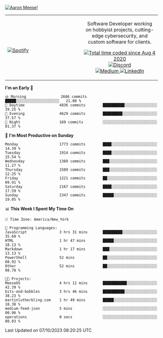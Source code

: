 [![Aaron Meese!](https://user-images.githubusercontent.com/17814535/88975338-a2aabf00-d27f-11ea-963f-8a19608716b4.png)](https://github.com/ajmeese7/readme-ascii "README ASCII")

<!-- Modified from project here: https://github.com/novatorem/novatorem -->
<table width="100%">
  <tr>
  <td width="50%">

&nbsp; <br> [![Spotify](https://ajmeese7.vercel.app/api/spotify)](https://open.spotify.com/user/ajmeese)

  </td>
  <td width="50%">
    <p align="center">
    Software Developer working on hobbyist projects, cutting-edge cybersecurity, and custom software for clients.
    </p>
    <p align="center">
      <a href="https://wakatime.com/@f726891d-3b02-46cd-9b60-e8c59f9e2b14">
        <img src="https://wakatime.com/badge/user/f726891d-3b02-46cd-9b60-e8c59f9e2b14.svg" alt="Total time coded since Aug 4 2020" title="WakaTime" />
      </a>
      <a href="http://link.aaronmeese.com/discord">
        <img src="https://img.shields.io/badge/discord-ajmeese7%234835-369?style=flat-square&logo=discord&logoColor=white&color=purple" alt="Discord" title="Discord">
      </a>
      <br />
      <a href="https://link.aaronmeese.com/medium">
        <img src="https://img.shields.io/badge/medium-ajmeese7-1DB954?style=flat-square&logo=medium&logoColor=white" alt="Medium" title="Medium">
      </a>
      <a href="https://link.aaronmeese.com/linkedin">
        <img src="https://img.shields.io/badge/linkedIn-aaronmeese-1DB954?style=flat-square&logo=linkedin&logoColor=white&color=blue" alt="LinkedIn" title="LinkedIn">
      </a>
    </p>
  </td>

</table>

[//]: <> (The `&nbsp;` is to have Aphelion take up more space)

<!--START_SECTION:waka-->
**I'm an Early 🐤** 

```text
🌞 Morning                2686 commits        █████░░░░░░░░░░░░░░░░░░░░   21.80 % 
🌆 Daytime                4836 commits        ██████████░░░░░░░░░░░░░░░   39.25 % 
🌃 Evening                4629 commits        █████████░░░░░░░░░░░░░░░░   37.57 % 
🌙 Night                  169 commits         ░░░░░░░░░░░░░░░░░░░░░░░░░   01.37 % 
```
📅 **I'm Most Productive on Sunday** 

```text
Monday                   1773 commits        ████░░░░░░░░░░░░░░░░░░░░░   14.39 % 
Tuesday                  1914 commits        ████░░░░░░░░░░░░░░░░░░░░░   15.54 % 
Wednesday                1389 commits        ███░░░░░░░░░░░░░░░░░░░░░░   11.27 % 
Thursday                 1509 commits        ███░░░░░░░░░░░░░░░░░░░░░░   12.25 % 
Friday                   1221 commits        ██░░░░░░░░░░░░░░░░░░░░░░░   09.91 % 
Saturday                 2167 commits        ████░░░░░░░░░░░░░░░░░░░░░   17.59 % 
Sunday                   2347 commits        █████░░░░░░░░░░░░░░░░░░░░   19.05 % 
```


📊 **This Week I Spent My Time On** 

```text
🕑︎ Time Zone: America/New_York

💬 Programming Languages: 
JavaScript               3 hrs 31 mins       █████████░░░░░░░░░░░░░░░░   35.60 % 
HTML                     1 hr 47 mins        █████░░░░░░░░░░░░░░░░░░░░   18.13 % 
Markdown                 1 hr 17 mins        ███░░░░░░░░░░░░░░░░░░░░░░   13.13 % 
PowerShell               52 mins             ██░░░░░░░░░░░░░░░░░░░░░░░   08.92 % 
Other                    52 mins             ██░░░░░░░░░░░░░░░░░░░░░░░   08.78 % 

🐱‍💻 Projects: 
MeeseOS                  4 hrs 11 mins       ███████████░░░░░░░░░░░░░░   42.39 % 
bits-and-bobbles         3 hrs 46 mins       ██████████░░░░░░░░░░░░░░░   38.23 % 
martinlutherbling.com    1 hr 49 mins        █████░░░░░░░░░░░░░░░░░░░░   18.38 % 
medium-feed-json         5 mins              ░░░░░░░░░░░░░░░░░░░░░░░░░   00.96 % 
operations               0 secs              ░░░░░░░░░░░░░░░░░░░░░░░░░   00.03 % 
```


 Last Updated on 07/10/2023 08:20:25 UTC
<!--END_SECTION:waka-->
